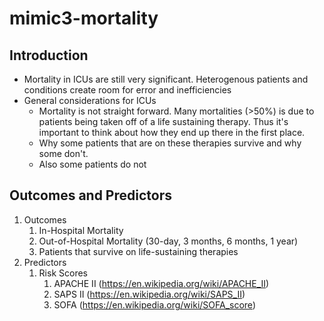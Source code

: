 # mimic3-mortality 

## Introduction
- Mortality in ICUs are still very significant. Heterogenous patients and conditions create room for error and inefficiencies
- General considerations for ICUs
    - Mortality is not straight forward. Many mortalities (>50%) is due to patients being taken off of a life sustaining
    therapy. Thus it's important to think about how they end up there in the first place.
    - Why some patients that are on these therapies survive and why some don't. 
    - Also some patients do not 
 
## Outcomes and Predictors 
1. Outcomes 
    1. In-Hospital Mortality 
    2. Out-of-Hospital Mortality (30-day, 3 months, 6 months, 1 year) 
    3. Patients that survive on life-sustaining therapies 
2. Predictors
    1. Risk Scores
        1. APACHE II (https://en.wikipedia.org/wiki/APACHE_II)
        2. SAPS II (https://en.wikipedia.org/wiki/SAPS_II)
        3. SOFA (https://en.wikipedia.org/wiki/SOFA_score)
  
